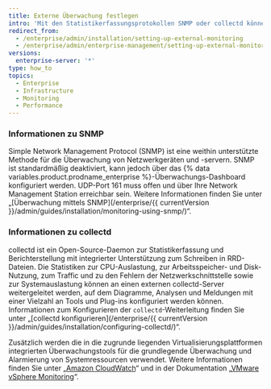 ```yaml
---
title: Externe Überwachung festlegen
intro: 'Mit den Statistikerfassungsprotokollen SNMP oder collectd können Sie grundlegende Systemressourcen auf Ihrer {% data variables.product.prodname_ghe_server %}-Appliance überwachen.'
redirect_from:
  - /enterprise/admin/installation/setting-up-external-monitoring
  - /enterprise/admin/enterprise-management/setting-up-external-monitoring
versions:
  enterprise-server: '*'
type: how_to
topics:
  - Enterprise
  - Infrastructure
  - Monitoring
  - Performance
---
```


### Informationen zu SNMP

Simple Network Management Protocol (SNMP) ist eine weithin unterstützte Methode für die Überwachung von Netzwerkgeräten und -servern. SNMP ist standardmäßig deaktiviert, kann jedoch über das {% data variables.product.prodname_enterprise %}-Überwachungs-Dashboard konfiguriert werden. UDP-Port 161 muss offen und über Ihre Network Management Station erreichbar sein. Weitere Informationen finden Sie unter „[Überwachung mittels SNMP](/enterprise/{{ currentVersion }}/admin/guides/installation/monitoring-using-snmp/)“.

### Informationen zu collectd

collectd ist ein Open-Source-Daemon zur Statistikerfassung und Berichterstellung mit integrierter Unterstützung zum Schreiben in RRD-Dateien. Die Statistiken zur CPU-Auslastung, zur Arbeitsspeicher- und Disk-Nutzung, zum Traffic und zu den Fehlern der Netzwerkschnittstelle sowie zur Systemauslastung können an einen externen collectd-Server weitergeleitet werden, auf dem Diagramme, Analysen und Meldungen mit einer Vielzahl an Tools und Plug-ins konfiguriert werden können. Informationen zum Konfigurieren der `collectd`-Weiterleitung finden Sie unter „[collectd konfigurieren](/enterprise/{{ currentVersion }}/admin/guides/installation/configuring-collectd/)“.

Zusätzlich werden die in die zugrunde liegenden Virtualisierungsplattformen integrierten Überwachungstools für die grundlegende Überwachung und Alarmierung von Systemressourcen verwendet. Weitere Informationen finden Sie unter „[Amazon CloudWatch](http://aws.amazon.com/cloudwatch/)“ und in der Dokumentation „[VMware vSphere Monitoring](http://pubs.vmware.com/vsphere-50/topic/com.vmware.ICbase/PDF/vsphere-esxi-vcenter-server-50-monitoring-performance-guide.pdf)“.
